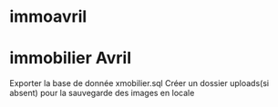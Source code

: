 # immoavril 
# immobilier Avril
Exporter la base de donnée xmobilier.sql
Créer un dossier uploads(si absent) pour la sauvegarde des images en locale 
